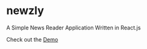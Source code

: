 # newzly
A Simple News Reader Application Written in React.js


Check out the [Demo](https://manju4ever.github.io/newzly/)
